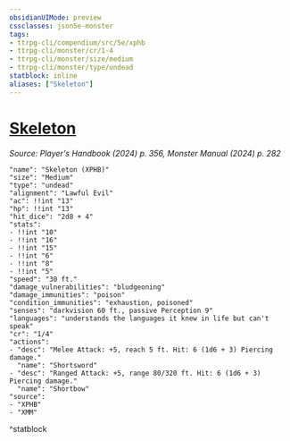 ```yaml
---
obsidianUIMode: preview
cssclasses: json5e-monster
tags:
- ttrpg-cli/compendium/src/5e/xphb
- ttrpg-cli/monster/cr/1-4
- ttrpg-cli/monster/size/medium
- ttrpg-cli/monster/type/undead
statblock: inline
aliases: ["Skeleton"]
---
```

# [Skeleton](3-Mechanics\CLI\bestiary\undead/skeleton-xphb.md)
*Source: Player's Handbook (2024) p. 356, Monster Manual (2024) p. 282*  

```statblock
"name": "Skeleton (XPHB)"
"size": "Medium"
"type": "undead"
"alignment": "Lawful Evil"
"ac": !!int "13"
"hp": !!int "13"
"hit_dice": "2d8 + 4"
"stats":
- !!int "10"
- !!int "16"
- !!int "15"
- !!int "6"
- !!int "8"
- !!int "5"
"speed": "30 ft."
"damage_vulnerabilities": "bludgeoning"
"damage_immunities": "poison"
"condition_immunities": "exhaustion, poisoned"
"senses": "darkvision 60 ft., passive Perception 9"
"languages": "understands the languages it knew in life but can't speak"
"cr": "1/4"
"actions":
- "desc": "Melee Attack: +5, reach 5 ft. Hit: 6 (1d6 + 3) Piercing damage."
  "name": "Shortsword"
- "desc": "Ranged Attack: +5, range 80/320 ft. Hit: 6 (1d6 + 3) Piercing damage."
  "name": "Shortbow"
"source":
- "XPHB"
- "XMM"
```
^statblock